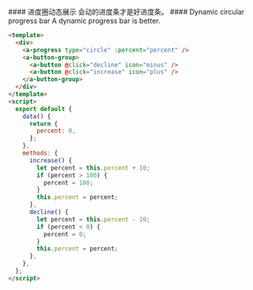 <cn>
#### 进度圈动态展示
会动的进度条才是好进度条。
</cn>

<us>
#### Dynamic circular progress bar
A dynamic progress bar is better.
</us>

```html
<template>
  <div>
    <a-progress type="circle" :percent="percent" />
    <a-button-group>
      <a-button @click="decline" icon="minus" />
      <a-button @click="increase" icon="plus" />
    </a-button-group>
  </div>
</template>
<script>
  export default {
    data() {
      return {
        percent: 0,
      };
    },
    methods: {
      increase() {
        let percent = this.percent + 10;
        if (percent > 100) {
          percent = 100;
        }
        this.percent = percent;
      },
      decline() {
        let percent = this.percent - 10;
        if (percent < 0) {
          percent = 0;
        }
        this.percent = percent;
      },
    },
  };
</script>
```
